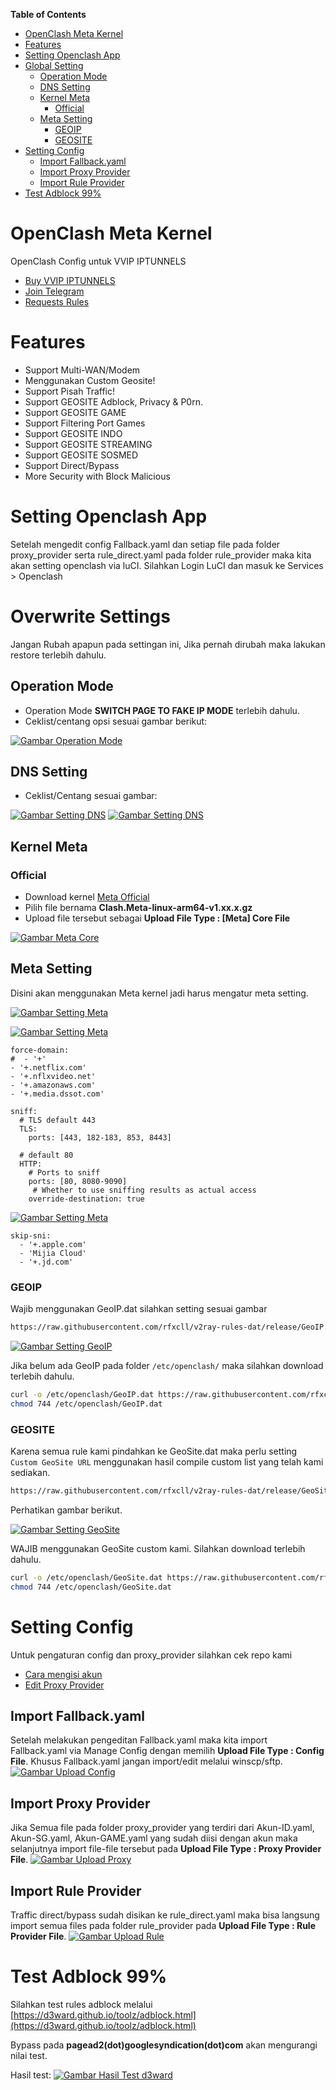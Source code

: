 **Table of Contents**

- [OpenClash Meta Kernel](#openclash-meta-kernel)
- [Features](#features)
- [Setting Openclash App](#setting-openclash-app)
- [Global Setting](#global-setting)
  - [Operation Mode](#operation-mode)
  - [DNS Setting](#dns-setting)
  - [Kernel Meta](#kernel-meta)
	- [Official](#official)
  - [Meta Setting](#meta-setting)
    - [GEOIP](#geoip)
    - [GEOSITE](#geosite)
- [Setting Config](#setting-config)
  - [Import Fallback.yaml](#import-fallbackyaml)
  - [Import Proxy Provider](#import-proxy-provider)
  - [Import Rule Provider](#import-rule-provider)
- [Test Adblock 99%](#test-adblock-99)

# OpenClash Meta Kernel

OpenClash Config untuk VVIP IPTUNNELS

- [Buy VVIP IPTUNNELS](https://join.iptunnels.com)
- [Join Telegram](https://t.me/+O08-QK6VNXU5NzU1)
- [Requests Rules](https://github.com/IPTUNNELS/IPTUNNELS/issues/new/choose)

# Features

- Support Multi-WAN/Modem
- Menggunakan Custom Geosite!
- Support Pisah Traffic!
- Support GEOSITE Adblock, Privacy & P0rn.
- Support GEOSITE GAME
- Support Filtering Port Games
- Support GEOSITE INDO
- Support GEOSITE STREAMING
- Support GEOSITE SOSMED
- Support Direct/Bypass
- More Security with Block Malicious

# Setting Openclash App

Setelah mengedit config Fallback.yaml dan setiap file pada folder proxy_provider serta rule_direct.yaml pada folder rule_provider maka kita akan setting openclash via luCI. Silahkan Login LuCI dan masuk ke Services > Openclash

# Overwrite Settings

Jangan Rubah apapun pada settingan ini, Jika pernah dirubah maka lakukan restore terlebih dahulu.

## Operation Mode

- Operation Mode **SWITCH PAGE TO FAKE IP MODE** terlebih dahulu.
- Ceklist/centang opsi sesuai gambar berikut:

[![Gambar Operation Mode](https://raw.githubusercontent.com/rfxcll/open_meta/main/images/operationmode.jpg "Operation Mode")](https://raw.githubusercontent.com/rfxcll/open_meta/main/images/operationmode.jpg)

## DNS Setting

- Ceklist/Centang sesuai gambar:

[![Gambar Setting DNS](https://raw.githubusercontent.com/rfxcll/open_meta/main/images/dnssetting-1.jpg "Setting DNS")](https://raw.githubusercontent.com/rfxcll/open_meta/main/images/dnssetting-1.jpg)
[![Gambar Setting DNS](https://raw.githubusercontent.com/rfxcll/open_meta/main/images/dnssetting-2.jpg "Setting DNS")](https://raw.githubusercontent.com/rfxcll/open_meta/main/images/dnssetting-2.jpg)


## Kernel Meta

### Official

- Download kernel [Meta Official](https://github.com/MetaCubeX/Clash.Meta/releases/latest)
- Pilih file bernama **Clash.Meta-linux-arm64-v1.xx.x.gz**
- Upload file tersebut sebagai **Upload File Type : [Meta] Core File**

[![Gambar Meta Core](https://raw.githubusercontent.com/rfxcll/open_meta/main/images/metacore.jpg "Meta Core")](https://raw.githubusercontent.com/rfxcll/open_meta/main/images/metacore.jpg)


## Meta Setting

Disini akan menggunakan Meta kernel jadi harus mengatur meta setting.

[![Gambar Setting Meta](https://raw.githubusercontent.com/rfxcll/open_meta/main/images/metasetting-1.jpg "Setting Meta")](https://raw.githubusercontent.com/rfxcll/open_meta/main/images/metasetting-1.jpg)

[![Gambar Setting Meta](https://raw.githubusercontent.com/rfxcll/open_meta/main/images/metasetting-2.jpg "Setting Meta")](https://raw.githubusercontent.com/rfxcll/open_meta/main/images/metasetting-2.jpg)

```
force-domain:
#  - '+'
- '+.netflix.com'
- '+.nflxvideo.net'
- '+.amazonaws.com'
- '+.media.dssot.com'
```

```
sniff:
  # TLS default 443
  TLS:
    ports: [443, 182-183, 853, 8443]

  # default 80
  HTTP:
    # Ports to sniff
    ports: [80, 8080-9090]
     # Whether to use sniffing results as actual access
    override-destination: true
```
[![Gambar Setting Meta](https://raw.githubusercontent.com/rfxcll/open_meta/main/images/metasetting-5.jpg "Setting Meta")](https://raw.githubusercontent.com/rfxcll/open_meta/main/images/metasetting-5.jpg)

```
skip-sni:
  - '+.apple.com'
  - 'Mijia Cloud'
  - '+.jd.com'
```

### GEOIP

Wajib menggunakan GeoIP.dat silahkan setting sesuai gambar

```sh
https://raw.githubusercontent.com/rfxcll/v2ray-rules-dat/release/GeoIP.dat
```

[![Gambar Setting GeoIP](https://raw.githubusercontent.com/rfxcll/open_meta/main/images/metasetting-3.jpg "Setting GeoIP")](https://raw.githubusercontent.com/rfxcll/open_meta/main/images/metasetting-3.jpg)

Jika belum ada GeoIP pada folder `/etc/openclash/` maka silahkan download terlebih dahulu.

```sh
curl -o /etc/openclash/GeoIP.dat https://raw.githubusercontent.com/rfxcll/v2ray-rules-dat/release/GeoIP.dat
chmod 744 /etc/openclash/GeoIP.dat
```

### GEOSITE

Karena semua rule kami pindahkan ke GeoSite.dat maka perlu setting `Custom GeoSite URL` menggunakan hasil compile custom list yang telah kami sediakan.

```sh
https://raw.githubusercontent.com/rfxcll/v2ray-rules-dat/release/GeoSite.dat
```

Perhatikan gambar berikut.

[![Gambar Setting GeoSite](https://raw.githubusercontent.com/rfxcll/open_meta/main/images/metasetting-4.jpg "Setting GeoSite")](https://raw.githubusercontent.com/rfxcll/open_meta/main/images/metasetting-4.jpg)

WAJIB menggunakan GeoSite custom kami. Silahkan download terlebih dahulu.

```sh
curl -o /etc/openclash/GeoSite.dat https://raw.githubusercontent.com/rfxcll/v2ray-rules-dat/release/GeoSite.dat
chmod 744 /etc/openclash/GeoSite.dat
```

# Setting Config

Untuk pengaturan config dan proxy_provider silahkan cek repo kami

- [Cara mengisi akun](https://github.com/rfxcll/open_clash#cara-mengisi-akun)
- [Edit Proxy Provider](https://github.com/rfxcll/open_clash#edit-files-proxy-provider)

## Import Fallback.yaml

Setelah melakukan pengeditan Fallback.yaml maka kita import Fallback.yaml via Manage Config dengan memilih **Upload File Type : Config File**. Khusus Fallback.yaml jangan import/edit melalui winscp/sftp.
[![Gambar Upload Config](https://raw.githubusercontent.com/rfxcll/open_clash/main/assets/config-upload.jpg "Upload Config")](https://raw.githubusercontent.com/rfxcll/open_clash/main/assets/config-upload.jpg)

## Import Proxy Provider

Jika Semua file pada folder proxy_provider yang terdiri dari Akun-ID.yaml, Akun-SG.yaml, Akun-GAME.yaml yang sudah diisi dengan akun maka selanjutnya import file-file tersebut pada **Upload File Type : Proxy Provider File**.
[![Gambar Upload Proxy](https://raw.githubusercontent.com/rfxcll/open_clash/main/assets/proxy-upload.jpg "Upload Proxy")](https://raw.githubusercontent.com/rfxcll/open_clash/main/assets/proxy-upload.jpg)

## Import Rule Provider

Traffic direct/bypass sudah disikan ke rule_direct.yaml maka bisa langsung import semua files pada folder rule_provider pada **Upload File Type : Rule Provider File**.
[![Gambar Upload Rule](https://raw.githubusercontent.com/rfxcll/open_clash/main/assets/rule-upload.jpg "Upload Rule")](https://raw.githubusercontent.com/rfxcll/open_clash/main/assets/rule-upload.jpg)

# Test Adblock 99%

Silahkan test rules adblock melalui [https://d3ward.github.io/toolz/adblock.html](https://d3ward.github.io/toolz/adblock.html)

Bypass pada **pagead2(dot)googlesyndication(dot)com** akan mengurangi nilai test.

Hasil test:
[![Gambar Hasil Test d3ward](https://raw.githubusercontent.com/rfxcll/open_clash/main/assets/d3ward.jpg "Hasil Test d3ward")](https://raw.githubusercontent.com/rfxcll/open_clash/main/assets/d3ward.jpg)